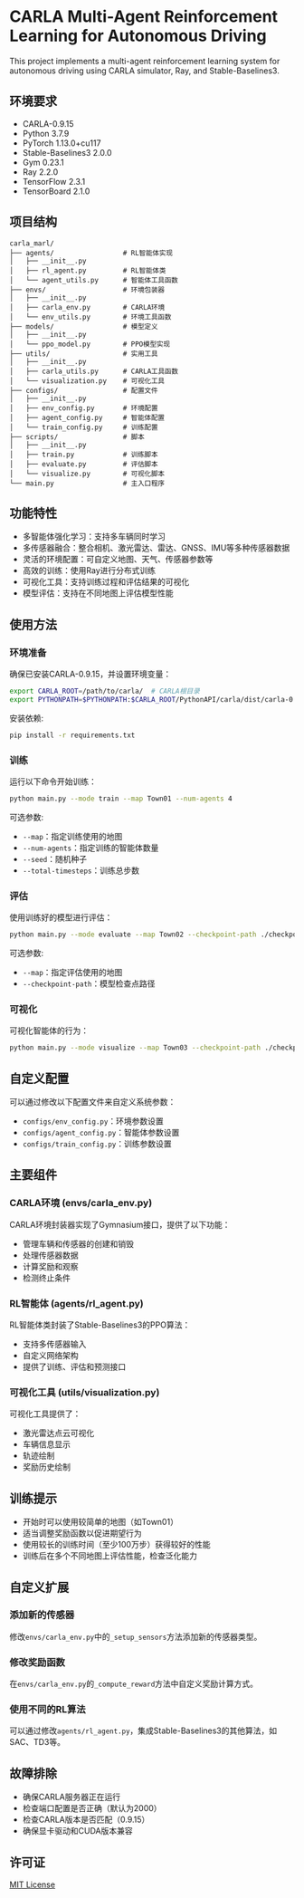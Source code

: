 # CARLA Multi-Agent Reinforcement Learning for Autonomous Driving

This project implements a multi-agent reinforcement learning system for autonomous driving using CARLA simulator, Ray, and Stable-Baselines3.

## 环境要求

- CARLA-0.9.15
- Python 3.7.9
- PyTorch 1.13.0+cu117
- Stable-Baselines3 2.0.0
- Gym 0.23.1
- Ray 2.2.0
- TensorFlow 2.3.1
- TensorBoard 2.1.0

## 项目结构

```
carla_marl/
├── agents/                 # RL智能体实现
│   ├── __init__.py
│   ├── rl_agent.py         # RL智能体类
│   └── agent_utils.py      # 智能体工具函数
├── envs/                   # 环境包装器
│   ├── __init__.py
│   ├── carla_env.py        # CARLA环境
│   └── env_utils.py        # 环境工具函数
├── models/                 # 模型定义
│   ├── __init__.py
│   └── ppo_model.py        # PPO模型实现
├── utils/                  # 实用工具
│   ├── __init__.py
│   ├── carla_utils.py      # CARLA工具函数
│   └── visualization.py    # 可视化工具
├── configs/                # 配置文件
│   ├── __init__.py
│   ├── env_config.py       # 环境配置
│   ├── agent_config.py     # 智能体配置
│   └── train_config.py     # 训练配置
├── scripts/                # 脚本
│   ├── __init__.py
│   ├── train.py            # 训练脚本
│   ├── evaluate.py         # 评估脚本
│   └── visualize.py        # 可视化脚本
└── main.py                 # 主入口程序
```

## 功能特性

- 多智能体强化学习：支持多车辆同时学习
- 多传感器融合：整合相机、激光雷达、雷达、GNSS、IMU等多种传感器数据
- 灵活的环境配置：可自定义地图、天气、传感器参数等
- 高效的训练：使用Ray进行分布式训练
- 可视化工具：支持训练过程和评估结果的可视化
- 模型评估：支持在不同地图上评估模型性能

## 使用方法

### 环境准备

确保已安装CARLA-0.9.15，并设置环境变量：

```bash
export CARLA_ROOT=/path/to/carla/  # CARLA根目录
export PYTHONPATH=$PYTHONPATH:$CARLA_ROOT/PythonAPI/carla/dist/carla-0.9.15-py3.7-linux-x86_64.egg
```

安装依赖:

```bash
pip install -r requirements.txt
```

### 训练

运行以下命令开始训练：

```bash
python main.py --mode train --map Town01 --num-agents 4
```

可选参数:
- `--map`：指定训练使用的地图
- `--num-agents`：指定训练的智能体数量
- `--seed`：随机种子
- `--total-timesteps`：训练总步数

### 评估

使用训练好的模型进行评估：

```bash
python main.py --mode evaluate --map Town02 --checkpoint-path ./checkpoints/final_model
```

可选参数:
- `--map`：指定评估使用的地图
- `--checkpoint-path`：模型检查点路径

### 可视化

可视化智能体的行为：

```bash
python main.py --mode visualize --map Town03 --checkpoint-path ./checkpoints/final_model
```

## 自定义配置

可以通过修改以下配置文件来自定义系统参数：

- `configs/env_config.py`：环境参数设置
- `configs/agent_config.py`：智能体参数设置
- `configs/train_config.py`：训练参数设置

## 主要组件

### CARLA环境 (envs/carla_env.py)

CARLA环境封装器实现了Gymnasium接口，提供了以下功能：
- 管理车辆和传感器的创建和销毁
- 处理传感器数据
- 计算奖励和观察
- 检测终止条件

### RL智能体 (agents/rl_agent.py)

RL智能体类封装了Stable-Baselines3的PPO算法：
- 支持多传感器输入
- 自定义网络架构
- 提供了训练、评估和预测接口

### 可视化工具 (utils/visualization.py)

可视化工具提供了：
- 激光雷达点云可视化
- 车辆信息显示
- 轨迹绘制
- 奖励历史绘制

## 训练提示

- 开始时可以使用较简单的地图（如Town01）
- 适当调整奖励函数以促进期望行为
- 使用较长的训练时间（至少100万步）获得较好的性能
- 训练后在多个不同地图上评估性能，检查泛化能力

## 自定义扩展

### 添加新的传感器

修改`envs/carla_env.py`中的`_setup_sensors`方法添加新的传感器类型。

### 修改奖励函数

在`envs/carla_env.py`的`_compute_reward`方法中自定义奖励计算方式。

### 使用不同的RL算法

可以通过修改`agents/rl_agent.py`，集成Stable-Baselines3的其他算法，如SAC、TD3等。

## 故障排除

- 确保CARLA服务器正在运行
- 检查端口配置是否正确（默认为2000）
- 检查CARLA版本是否匹配（0.9.15）
- 确保显卡驱动和CUDA版本兼容

## 许可证

[MIT License](LICENSE)
